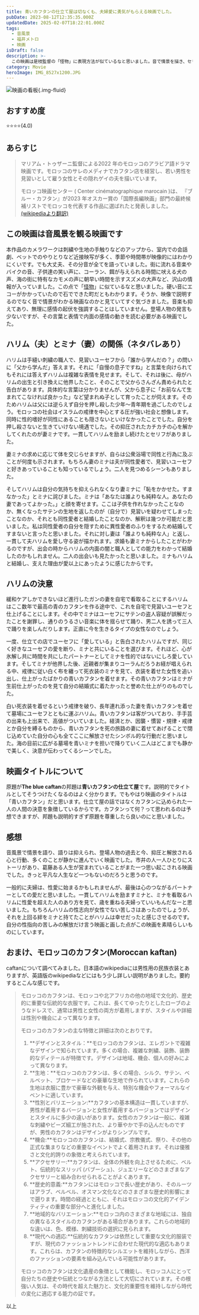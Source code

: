```yaml
---
title: 青いカフタンの仕立て屋は切なくも、夫婦愛に勇気がもらえる映画でした。
pubDate: 2023-08-12T12:35:35.000Z
updatedDate: 2025-02-07T18:22:01.000Z
tags:
  - 音風景
  - 福井メトロ
  - 映画
isDraft: false
description: >-
  この映画は是枝監督の「怪物」に表現方法が似ているなと思いました。音で情景を描き、セリフも抑揚的です。最後は主人公の決意が美しい風景の中で力強く描かれ、見ているものに勇気を与えてくれる映画でした。性的マイノリティだけでなく抑圧された心に悩む「普通の人」にも勇気を与える映画です。いい映画をいつも届けてくれて福井メトロ劇場に感謝です。
category: Movie
heroImage: IMG_8527x1200.JPG
---
```




![映画の看板](https://object-storage.tyo2.conoha.io/v1/nc_2520d9a1_blog-astro-assets/blog-astro-assets/IMG_8527x1200.JPG){.img-fluid}



## おすすめ度

⭐️⭐️⭐️⭐️(4.0)



## あらすじ

> マリアム・トゥザーニ監督による2022 年のモロッコのアラビア語ドラマ映画です。モロッコのサレのメディナでカフタン店を経営し、若い男性を見習いとして雇う女性とその隠れゲイの夫を描いています。
>
> モロッコ映画センター ( Center cinématographique marocain )は、 『ブルー・カフタン』が2023 年オスカー賞の「国際長編映画」部門の最終候補リストでモロッコを代表する作品に選ばれたと発表しました。[(wikipediaより翻訳)](https://en.wikipedia.org/wiki/The_Blue_Caftan)



## この映画は音風景を観る映画です

本作品のカメラワークは刺繍や生地の手触りなどのアップから、室内での会話劇、ベットでのやりとりなど近接映写が多く、季節や時間帯が映像的にはわかりにくいです。でも大丈夫、その分音が全てを語っていました。街に流れる音楽やバイクの音、子供達の笑い声に、コーラン、餌が与えられる時間に吠える犬の声、海の街に特有なカモメの声に朝早い時間を示すスズメの大声など、沢山の情報が入っていました。この点で「[怪物](https://www.torir.net/cgi/blog_single-post.cgi?post=BB53D62A27ED47C291C0818379831FE0)」に似ているなと思いました。硬い音にエコーがかかっていたので石でできた町だともわかります。そうか、映像で説明するのでなく音で情景がわかる映画なのかと見ていてすぐ気づきました。音楽も抑えてあり、無理に感情の起伏を強調することはしていません。登場人物の発言も少ないですが、その言葉と表情で内面の感情の動きを読む必要がある映画でした。



## ハリム（夫）とミナ（妻）の関係（ネタバレあり）

ハリムは手縫い刺繍の職人で、見習いユーセフから「誰から学んだの？」の問いに「父から学んだ」答えます。それに「自慢の息子ですね」と言葉を向けられてもそれには答えずハリムは複雑な表情を見せます。そして、それは後に、母がハリムの出生と引き換えに他界したこと、そのことで父からさんざん責められたと告白があります。具体的な言葉は分かりませんが、父から息子に「お前なんて生まれてこなければ良かった」など望まれぬ子として育ったことが伺えます。そのためハリムは父には逆らえず自分を押し殺した少年〜青年期を過ごしたのでしょう。モロッコの社会はイスラムの戒律を中心とする圧が強い社会と想像します。同時に性的嗜好が同性にあることも隠さないといけなかったことでした。自分を押し殺さないと生きていけない境遇でした。その抑圧されたカチカチの心を解かしてくれたのが妻ミナです。一貫してハリムを励まし続けたとセリフがありました。

妻ミナの求めに応じて体を交じらせますが、自らは公衆浴場で同性と行為に及ぶことが何度も示されます。もちろん妻のミナは夫が同性愛者で、見習いユーセフと好きあっていることも知っているでしょう。二人を見つめるシーンもありました。

そしてハリムは自分の気持ちを抑えられなくなり妻ミナに「恥をかかせた。すまなかった」とミナに詫びました。ミナは「あなたは誰よりも純粋な人。あなたの妻であってよかった。」と顔を寄せます。ここは子供を作れなかったことなのか、無くなったサテンの生地を返したのが（自分で）見習いを疑わせてしまったことなのか、それとも同性愛者と結婚したことなのか、解釈は幾つか可能だと思いました。私は同性愛者の自分を隠すために異性愛者のふりをするため結婚してすまないと言ったと思いました。それに対し妻は「誰よりも純粋な人」と返し、一貫して夫ハリムを愛し守る姿が描かれます。求婚も妻ミナからしたことがわかるのですが、出会の時からハリムの内面の闇と職人としての能力をわかって結婚したのかもしれません。二人の出会いも見たかったと思いました。ミナもハリムと結婚し、支えた理由が愛以上にあったように感じたからです。



##  ハリムの決意

緩和ケアしかできないほど進行したガンの妻を自宅で看取ることにするハリムはここ数年で最高の青のカフタンを作る途中で、これを自宅で見習いユーセフと仕上げることにします。その中でミナはユーセフにサテンの盗人容疑が誤解だったことを謝罪し、通りのうるさい音楽に体を揺らせて踊り、男二人を誘って三人で踊りを楽しんだりします。正直に今を生きるタイプの女性なのでしょう。

一度、仕立ての店でユーセフに「愛している」と告白されたハリムですが、同じく好きなユーセフの愛を断り、ミナと共にいることを選びます。それほど、心が氷解し共に時間を共にしたパートナーとしてミナを性的ではないにしろ愛しています。そしてミナが他界した後、近親者が集まりコーラんだろうお経が唱えられる中、戒律に従い白く布を纏って死衣装のミナを見て、衣装を着せた女性を追い出し、仕上がったばかりの青いカフタンを着せます。その青いカフタンはミナが生前仕上がったのを見て自分の結婚式に着たかったと誉めた仕上がりのものでした。

白い死衣装を着せるという戒律を破り、長年連れ添った妻を青いカフタンを着せて墓場にユーセフとともに運ぶハリム。青いカフタンは客がついており、手手芸の出来も上出来で、高値がついていました。経済とか、因襲・慣習・規律・戒律とか自分を縛るものから、青いカフタンを死の旅路の妻に着せてあげることで閉じ込めていた自分の心も全てここに解放させたシンボル的な行動だと思いました。海の目前に広がる墓場を青いミナを担いで降りていく二人はどこまでも静かで美しく、決意が伝わってくるシーンでした。



## 映画タイトルについて

原題が**The blue caftan**の邦題は**青いカフタンの仕立て屋**です。説明的でタイトルとしてそうつけたくなるのはよく分かります。でもやはり映画のタイトルは「青いカフタン」だと思います。仕立て屋の話ではなくカフタンに込められた一人の人間の決意を象徴しているからです。カフタンって何？って思われるのは予想できますが、邦題も説明的すぎず原題を尊重したら良いのにと思いました。



## 感想

音風景で情景を語り、語りは抑えられ、登場人物の過去と今、抑圧と解放される心と行動、多くのことが静かに進んでいく映画でした。市井の人一人ひとりにストーリがあり、葛藤ある人生が営まれていることがまた一つ思い起こされる映画でした。きっと平凡な人生など一つもないのだろうと思うのです。

一般的に夫婦は、性愛に始まるかもしれませんが、最後は心のつながるパートナーとしての愛だと思いました。一貫してハリムを励ますミナと、ミナを看取るハリムに性愛を超えた人のあり方を見て、歳を重ねる夫婦っていいもんだなーと思いました。もちろんハリムの性志向が女性でない苦しさはあったのでしょうが、それを上回る絆をミナと持てたことがハリムは幸せだったと感じさせるのです。自分の性指向の苦しみの解放だけ言う映画と画した点がこの映画を素晴らしいものにしています。



## おまけ、モロッコのカフタン(Moroccan kaftan)

caftanについて調べてみました。日本語のwikipediaには男性用の民族衣装とありますが、英語版のwikipediaなどにはもう少し詳しい説明がありました。要約するとこんな感じです。

>モロッコのカフタンは、モロッコや北アフリカの他の地域で文化的、歴史的に重要な伝統的な衣服です。これは、長くてゆったりとしたローブのようなドレスで、通常は男性と女性の両方が着用しますが、スタイルや詳細は性別や機会によって異なります。
>
>モロッコのカフタンの主な特徴と詳細は次のとおりです。
>
>1. **デザインとスタイル：**モロッコのカフタンは、エレガントで複雑なデザインで知られています。多くの場合、複雑な刺繍、装飾、装飾的なディテールが特徴です。デザインは地域、機会、個人の好みによって異なります。
>2. **生地：**モロッコのカフタンは、多くの場合、シルク、サテン、ベルベット、ブロケードなどの豪華な生地で作られています。これらの生地は衣服に豊かで豪華な外観を与え、特別な機会やフォーマルなイベントに適しています。
>3. **性別とバリエーション:**カフタンの基本構造は一貫していますが、男性が着用するバージョンと女性が着用するバージョンではデザインとスタイルに多少の違いがあります。女性のカフタンは一般に、複雑な刺繍やビーズ細工が施された、より華やかで手の込んだものですが、男性のカフタンはデザインがよりシンプルです。
>4. **機会:**モロッコのカフタンは、結婚式、宗教儀式、祭り、その他の正式な集まりなどの重要なイベントでよく着用されます。それは優雅さと文化的誇りの象徴と考えられています。
>5. **アクセサリー:**カフタンは、全体の外観を向上させるために、ベルト、伝統的なスリッパ (バブーシュ)、ジュエリーなどのさまざまなアクセサリーと組み合わせられることがよくあります。
>6. **歴史的意義:**カフタンにはモロッコで長い歴史があり、そのルーツはアラブ、ベルベル、オスマン文化などのさまざまな歴史的影響にまで遡ります。時間の経過とともに、それはモロッコの文化的アイデンティティの重要な部分へと進化しました。
>7. **地域的なバリエーション:**モロッコ内のさまざまな地域には、独自の異なるスタイルのカフタンがある場合があります。これらの地域的な違いは、色、模様、刺繍技術の選択に見られます。
>8. **現代への適応:**伝統的なカフタンは依然として重要な文化的服装ですが、現代のファッショントレンドに合わせた現代的な適応もあります。これらは、カフタンの特徴的なシルエットを維持しながら、西洋のファッションの要素を組み込んでいる可能性があります。
>
>モロッコのカフタンは文化遺産の象徴として機能し、モロッコ人にとって自分たちの歴史や伝統とつながる方法として大切にされています。その根強い人気は、その時代を超えた魅力と、文化的重要性を維持しながら時代の変化に適応する能力の証です。



以上

